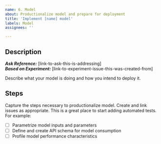 ```yaml
---
name: 6. Model
about: Productionalize model and prepare for deployment
title: 'Implement [name] model'
labels: Model
assignees: ''

---
```


## Description

***Ask Reference:*** [link-to-ask-this-is-addressing]  
***Based on Experiment:*** [link-to-experiment-issue-this-was-created-from]  

Describe what your model is doing and how you intend to deploy it.

## Steps

Capture the steps necessary to productionalize model. Create and link issues as appropriate. 
This is a great place to start adding automated tests.
For example:

- [ ] Parametrize model inputs and parameters
- [ ] Define and create API schema for model consumption
- [ ] Profile model performance characteristics
